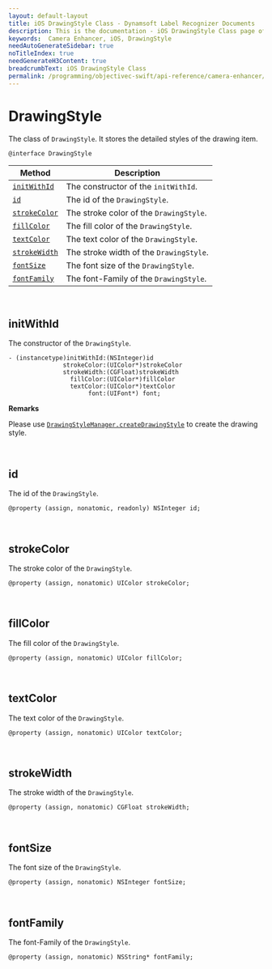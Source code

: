 ```yaml
---
layout: default-layout
title: iOS DrawingStyle Class - Dynamsoft Label Recognizer Documents
description: This is the documentation - iOS DrawingStyle Class page of Dynamsoft Camera Enhancer.
keywords:  Camera Enhancer, iOS, DrawingStyle
needAutoGenerateSidebar: true
noTitleIndex: true
needGenerateH3Content: true
breadcrumbText: iOS DrawingStyle Class
permalink: /programming/objectivec-swift/api-reference/camera-enhancer/drawingstyle.html
---
```


# DrawingStyle

The class of `DrawingStyle`. It stores the detailed styles of the drawing item.

```objc
@interface DrawingStyle 
```

| Method | Description |
| ------ | ----------- |
| [`initWithId`](#initwithid) | The constructor of the `initWithId`. |
| [`id`](#id) | The id of the `DrawingStyle`. |
| [`strokeColor`](#strokecolor) | The stroke color of the `DrawingStyle`. |
| [`fillColor`](#fillcolor) | The fill color of the `DrawingStyle`. |
| [`textColor`](#textcolor) | The text color of the `DrawingStyle`. |
| [`strokeWidth`](#strokewidth) | The stroke width of the `DrawingStyle`. |
| [`fontSize`](#fontsize) | The font size of the `DrawingStyle`. |
| [`fontFamily`](#fontfamily) | The font-Family of the `DrawingStyle`. |

&nbsp;

## initWithId

The constructor of the `DrawingStyle`.

```objc
- (instancetype)initWithId:(NSInteger)id
               strokeColor:(UIColor*)strokeColor
               strokeWidth:(CGFloat)strokeWidth
                 fillColor:(UIColor*)fillColor
                 textColor:(UIColor*)textColor
                      font:(UIFont*) font;
```

**Remarks**

Please use [`DrawingStyleManager.createDrawingStyle`](drawingstylemanager.md#createdrawingstyle) to create the drawing style.

&nbsp;

## id

The id of the `DrawingStyle`.

```objc
@property (assign, nonatomic, readonly) NSInteger id;
```

&nbsp;

## strokeColor

The stroke color of the `DrawingStyle`.

```objc
@property (assign, nonatomic) UIColor strokeColor;
```

&nbsp;

## fillColor

The fill color of the `DrawingStyle`.

```objc
@property (assign, nonatomic) UIColor fillColor;
```

&nbsp;

## textColor

The text color of the `DrawingStyle`.

```objc
@property (assign, nonatomic) UIColor textColor;
```

&nbsp;

## strokeWidth

The stroke width of the `DrawingStyle`.

```objc
@property (assign, nonatomic) CGFloat strokeWidth;
```

&nbsp;

## fontSize

The font size of the `DrawingStyle`.

```objc
@property (assign, nonatomic) NSInteger fontSize;
```

&nbsp;

## fontFamily

The font-Family of the `DrawingStyle`.

```objc
@property (assign, nonatomic) NSString* fontFamily;
```
